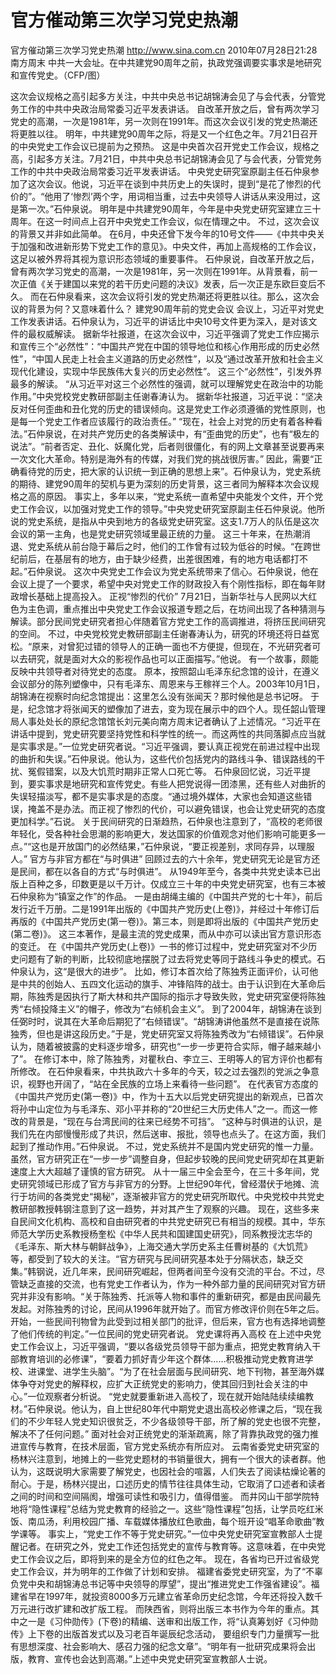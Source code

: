 # 官方催动第三次学习党史热潮

官方催动第三次学习党史热潮
http://www.sina.com.cn  2010年07月28日21:28  南方周末
中共一大会址。在中共建党90周年之前，执政党强调要实事求是地研究和宣传党史。（CFP/图）

这次会议规格之高引起多方关注，中共中央总书记胡锦涛会见了与会代表，分管党务工作的中共中央政治局常委习近平发表讲话。
自改革开放之后，曾有两次学习党史的高潮，一次是1981年，另一次则在1991年。而这次会议引发的党史热潮还将更胜以往。
明年，中共建党90周年之际，将是又一个红色之年。7月21日召开的中央党史工作会议已提前为之预热。
这是中央首次召开党史工作会议，规格之高，引起多方关注。7月21日，中共中央总书记胡锦涛会见了与会代表，分管党务工作的中共中央政治局常委习近平发表讲话。
中央党史研究室原副主任石仲泉参加了这次会议。他说，习近平在谈到中共历史上的失误时，提到“是花了惨烈的代价的”。“他用了‘惨烈’两个字，用词相当重，过去中央领导人讲话从来没用过，这是第一次。”石仲泉说。
明年是中共建党90周年，今年是中央党史研究室建立三十周年。在这一时间点上召开中央党史工作会议，似在情理之中。
不过，这次会议的背景又并非如此简单。
在6月，中央还曾下发今年的10号文件——《中共中央关于加强和改进新形势下党史工作的意见》。中央文件，再加上高规格的工作会议，这足以被外界将其视为意识形态领域的重要事件。
石仲泉说，自改革开放之后，曾有两次学习党史的高潮，一次是1981年，另一次则在1991年。从背景看，前一次正值《关于建国以来党的若干历史问题的决议》发表，后一次正是东欧巨变后不久。
而在石仲泉看来，这次会议将引发的党史热潮还将更胜以往。那么，这次会议的背景为何？又意味着什么？
建党90周年前的党史会议
会议上，习近平对党史工作发表讲话。石仲泉认为，习近平的讲话比中央10号文件更为深入，是对该文件的最权威解读。
据新华社报道，在这次会议中，习近平强调了党史工作应揭示和宣传三个“必然性”：“中国共产党在中国的领导地位和核心作用形成的历史必然性”，“中国人民走上社会主义道路的历史必然性”，以及“通过改革开放和社会主义现代化建设，实现中华民族伟大复兴的历史必然性”。
这三个“必然性”，引发外界最多的解读。
“从习近平对这三个必然性的强调，就可以理解党史在政治中的功能作用。”中央党校党史教研部副主任谢春涛认为。
据新华社报道，习近平说：“坚决反对任何歪曲和丑化党的历史的错误倾向。这是党史工作必须遵循的党性原则，也是每一个党史工作者应该履行的政治责任。”
“现在，社会上对党的历史有着各种看法。”石仲泉说，在对共产党历史的各类解读中，有“歪曲党的历史”，也有“极左的说法”。“前者否定、丑化、妖魔化党，后者则很僵化，有的网上文章甚至说要再来一次文化大革命。特别是海外有的传媒，对我们党的挑战很厉害。”
因此，需要“正确看待党的历史，把大家的认识统一到正确的思想上来”。石仲泉认为，党史系统的期待、建党90周年的契机与更为深刻的历史背景，这三者同为解释本次会议规格之高的原因。
事实上，多年以来，“党史系统一直希望中央能发个文件，开个党史工作会议，以加强对党史工作的领导。”中央党史研究室原副主任石仲泉说。他所说的党史系统，是指从中央到地方的各级党史研究室。这支1.7万人的队伍是这次会议的第一主角，也是党史研究领域里最正统的力量。
这三十年来，在热潮消退、党史系统从前台隐于幕后之时，他们的工作曾有过较为低谷的时候。“在跨世纪前后，在基层有的地方，由于缺少经费，出差很困难，有的地方电话都打不起。”石仲泉说。
这次中央党史工作会议为党史系统带来了信心。石仲泉说，他在会议上提了一个要求，希望中央对党史工作的财政投入有个刚性指标，即在每年财政增长基础上提高投入。
正视“惨烈的代价”
7月21日，当新华社与人民网以大红色为主色调，重点推出中央党史工作会议报道专题之后，在坊间出现了各种猜测与解读。部分民间党史研究者担心伴随着官方党史工作的高调推进，将挤压民间研究的空间。
不过，中央党校党史教研部副主任谢春涛认为，研究的环境还将日益宽松。“原来，对曾犯过错的领导人的正确一面也不方便提，但现在，不光研究者可以去研究，就是面对大众的影视作品也可以正面描写。”他说。
有一个故事，颇能反映中共领导者对待党史的态度。
原本，按照韶山毛泽东纪念馆的设计，在遵义会议部分的陈列塑像中，只有毛泽东、周恩来与王稼祥三个人。2003年10月1日，胡锦涛在视察时向纪念馆提出：这里怎么没有张闻天？那时候他是总书记呀。
于是，纪念馆才将张闻天的塑像加了进去，变为现在展示中的四个人。现任韶山管理局人事处处长的原纪念馆馆长刘元美向南方周末记者确认了上述情况。“习近平在讲话中提到，党史研究要坚持党性和科学性的统一。而这两性的共同落脚点应当就是实事求是。”一位党史研究者说。“习近平强调，要认真正视党在前进过程中出现的曲折和失误。”石仲泉说。他认为，这些代价包括党内的路线斗争、错误路线的干扰、冤假错案，以及大饥荒时期非正常人口死亡等。
石仲泉回忆说，习近平提到，要实事求是地研究和宣传党史。有些人把党说得一团漆黑，还有些人对曲折的失误轻描淡写，都不是实事求是的态度。“通过境外媒体，大家也会知道这些错误，掩盖不是办法。而正视了惨烈的代价，可以避免错误，也会让党史研究的态度更加科学。”石说。
关于民间研究的日渐趋热，石仲泉也注意到了，“高校的老师很年轻化，受各种社会思潮的影响更大，发达国家的价值观念对他们影响可能更多一点。”“这也是开放国门的必然结果，”石仲泉说，“要正视差别，求同存异，以理服人。”
官方与非官方都在“与时俱进”
回顾过去的六十余年，党史研究无论是官方还是民间，都在以各自的方式“与时俱进”。
从1949年至今，各类中共党史读本已出版上百种之多，印数更是以千万计。仅成立三十年的中央党史研究室，也有三本被石仲泉称为“镇室之作”的作品。
一是由胡绳主编的《中国共产党的七十年》，前后发行近千万册。二是1991年出版的《中国共产党历史(上卷)》，并经过十年修订后再版的《中国共产党历史(第一卷)》。第三本，则是即将出版的《中国共产党历史(第二卷)》。
这三本著作，是最主流的党史成果，而从中亦可以读出官方意识形态的变迁。
在《中国共产党历史(上卷)》一书的修订过程中，党史研究室对不少历史问题有了新的判断，比较彻底地摆脱了过去将党史等同于路线斗争史的模式。石仲泉认为，这“是很大的进步”。
比如，修订本首次给了陈独秀正面评价，认可他是中共的创始人、五四文化运动的旗手、冲锋陷阵的战士。由于认识到在大革命后期，陈独秀是因执行了斯大林和共产国际的指示才导致失败，党史研究室便将陈独秀“右倾投降主义”的帽子，修改为“右倾机会主义”。
到了2004年，胡锦涛在谈到任弼时时，说其在大革命后期犯了“右倾错误”。“胡锦涛讲他虽然不是直接在说陈独秀，但也是讲这段历史。”于是，党史研究室又将陈独秀改为“右倾错误”。石仲泉认为，随着被披露的史料逐步增多，研究也“一步一步更符合实际，帽子越来越小了”。
在修订本中，除了陈独秀，对瞿秋白、李立三、王明等人的官方评价也都有所修改。
在石仲泉看来，中共执政六十多年的今天，较之过去强烈的党派之争意识，视野也开阔了，“站在全民族的立场上来看待一些问题”。
在代表官方态度的《中国共产党历史(第一卷)》中，作为十五大以后党史研究提出的新观点，已首次将孙中山定位为与毛泽东、邓小平并称的“20世纪三大历史伟人”之一。而这一修改的背景是，“现在与台湾民间的往来已经势不可挡”。
“这种与时俱进的认识，是我们先在内部慢慢形成了共识，然后送审、报批，领导也点头了。在这方面，我们起到了推动作用。”石仲泉说。
不过，党史系统并不是国内党史研究的惟一力量。虽然，官方研究正在“一步一步”调整自身，但起步较晚的民间党史研究却在其更新速度上大大超越了谨慎的官方研究。
从十一届三中全会至今，在三十多年间，党史研究领域已形成了官方与非官方的分野。上世纪90年代，曾经潜伏于地摊、流行于坊间的各类党史“揭秘”，逐渐被非官方的党史研究所取代。中央党校中共党史教研部教授韩钢注意到了这一趋势，并对其产生了观察的兴趣。
现在，这些多来自民间文化机构、高校和自由研究者的中共党史研究已有相当的规模。其中，华东师范大学历史系教授杨奎松《中华人民共和国建国史研究》，同系教授沈志华的《毛泽东、斯大林与朝鲜战争》，上海交通大学历史系主任曹树基的《大饥荒》等，都受到了较大的关注。“官方研究与民间研究基本处于分隔状态，缺乏交集。”韩钢说，近几年来，民间研究崛起，但两者间至今没有交流的平台。不过，尽管缺乏直接的交流，也有党史工作者认为，作为一种外部力量的民间研究对官方研究并非没有影响。“关于陈独秀、托派等人物和事件的重新研究，都是由民间最先发起。对陈独秀的讨论，民间从1996年就开始了。而官方修改评价则在5年之后。开始，一些民间刊物曾为此受到过相关部门的批评，但后来，官方也有选择地调整了他们传统的判定。”一位民间的党史研究者说。
党史课将再入高校
在上述中央党史工作会议上，习近平强调，“要以各级党员领导干部为重点，把党史教育纳入干部教育培训的必修课”，“要着力抓好青少年这个群体……积极推动党史教育进学校、进课堂、进学生头脑”。“为了在社会层面与民间研究、地下刊物，甚至海外媒体争夺对党史的解释权，应扩大正统党史的影响力，使其回归到社会关注的中心。”一位观察者分析说。
“党史就要重新进入高校了，现在就开始陆陆续续编教材。”石仲泉说。他认为，自上世纪80年代中期党史退出高校必修课之后，“现在我们的不少年轻人党史知识很贫乏，不少各级领导干部，所了解的党史也很不完整，解决不了任何问题。”
面对社会对正统党史的渐渐疏离，除了背靠执政党的强力推进宣传与教育，在技术层面，官方党史系统亦有所应对。
云南省委党史研究室的杨林兴注意到，地摊上的一些党史题材的书销量很大，拥有一个很大的读者群。他认为，这既说明大家需要了解党史，也因社会的喧嚣，人们失去了阅读枯燥论著的耐心。于是，杨林兴提出，口述历史的情节往往具体生动，它取消了口述者和读者之间的时间和空间隔阂，增强可读性和吸引力，值得借鉴。
而井冈山干部学院特地将“隐性课程”总结为党史教育的经验之一。这些“隐性课程”包括，让学员吃红米饭、南瓜汤，利用校园广播、车载媒体播放红色歌曲，每个班开设“唱革命歌曲”教学课等。
事实上，“党史工作不等于党史研究。”一位中央党史研究室宣教部人士提醒记者。在研究之外，党史工作还包括党史的宣传与教育等。这意味着，在中央党史工作会议之后，即将到来的是全方位的红色之年。
现在，各省均已开过省级党史工作会议，并为明年的工作做了计划和安排。
福建省委党史研究室，为了“不辜负党中央和胡锦涛总书记等中央领导的厚望”，提出“推进党史工作强省建设”。福建省早在1997年，就投资8000多万元建立省革命历史纪念馆，今年还将投入数千万元进行改扩建和改扩版工程。
而陕西省，则将出版三本书作为今年的重点。其中之一是《习仲勋传》(下卷)的精编、送审和出版工作，将“认真筹划好《习仲勋传》上下卷的出版首发式以及习老百年诞辰纪念活动， 要组织专门力量撰写一批有思想深度、社会影响大、感召力强的纪念文章”。“明年有一批研究成果将会出版，教育、宣传也会达到高潮。”上述中央党史研究室宣教部人士说。

